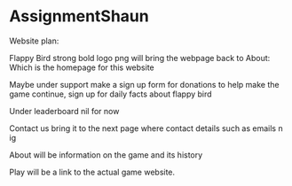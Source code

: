 # AssignmentShaun

Website plan:

Flappy Bird strong bold logo png will bring the webpage back to About: Which is the homepage for this website

Maybe under support make a sign up form for donations to help make the game continue,
sign up for daily facts about flappy bird

Under leaderboard nil for now

Contact us bring it to the next page where contact details such as emails n ig

About will be information on the game and its history

Play will be a link to the actual game website.
